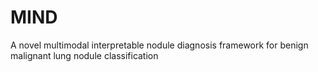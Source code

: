 # MIND
A novel multimodal interpretable nodule diagnosis framework for benign malignant lung nodule classification
